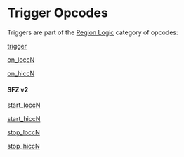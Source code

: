 ---
---
# Trigger Opcodes

Triggers are part of the [Region Logic](/categories/region_logic)
category of opcodes:

[trigger](/opcodes/trigger)

[on_loccN](/opcodes/on_lo_hiccN)

[on_hiccN](/opcodes/on_lo_hiccN)

#### SFZ v2

[start_loccN](/opcodes/start_lo_hiccN)

[start_hiccN](/opcodes/start_lo_hiccN)

[stop_loccN](/opcodes/stop_lo_hiccN)

[stop_hiccN](/opcodes/stop_lo_hiccN)
